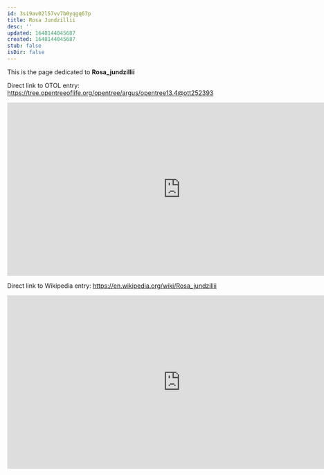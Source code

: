 ```yaml
---
id: 3si9av02l57vv7b0yqgq67p
title: Rosa Jundzillii
desc: ''
updated: 1648144045687
created: 1648144045687
stub: false
isDir: false
---
```

This is the page dedicated to **Rosa_jundzillii**


Direct link to OTOL entry: https://tree.opentreeoflife.org/opentree/argus/opentree13.4@ott252393



<html>
    <body>
    <iframe src="https://tree.opentreeoflife.org/opentree/argus/opentree13.4@ott252393"
    width="800" height="400" frameborder="0" allowfullscreen> </iframe>
    </body>
</html>
    


Direct link to Wikipedia entry: https://en.wikipedia.org/wiki/Rosa_jundzillii



<html>
    <body>
    <iframe src="https://en.wikipedia.org/wiki/Rosa_jundzillii"
    width="800" height="400" frameborder="0" allowfullscreen> </iframe>
    </body>
</html>
    
